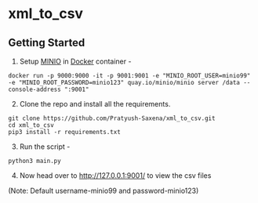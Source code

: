 # xml_to_csv

## Getting Started

1. Setup [MINIO](https://min.io/docs/minio/kubernetes/upstream/) in [Docker](https://www.docker.com/) container -
```
docker run -p 9000:9000 -it -p 9001:9001 -e "MINIO_ROOT_USER=minio99" -e "MINIO_ROOT_PASSWORD=minio123" quay.io/minio/minio server /data --console-address ":9001"
```
2. Clone the repo and install all the requirements.
```
git clone https://github.com/Pratyush-Saxena/xml_to_csv.git
cd xml_to_csv
pip3 install -r requirements.txt
```

3. Run the script -
```
python3 main.py
```
4. Now head over to http://127.0.0.1:9001/ to view the csv files

(Note: Default username-minio99 and password-minio123)
